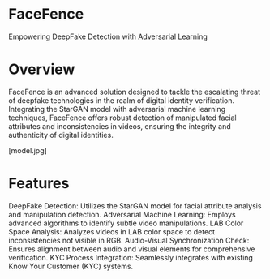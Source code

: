 # FaceFence
Empowering DeepFake Detection with Adversarial Learning

# Overview

FaceFence is an advanced solution designed to tackle the escalating threat of deepfake technologies in the realm of digital identity verification. Integrating the StarGAN model with adversarial machine learning techniques, FaceFence offers robust detection of manipulated facial attributes and inconsistencies in videos, ensuring the integrity and authenticity of digital identities.

[model.jpg]

# Features

DeepFake Detection: Utilizes the StarGAN model for facial attribute analysis and manipulation detection.
Adversarial Machine Learning: Employs advanced algorithms to identify subtle video manipulations.
LAB Color Space Analysis: Analyzes videos in LAB color space to detect inconsistencies not visible in RGB.
Audio-Visual Synchronization Check: Ensures alignment between audio and visual elements for comprehensive verification.
KYC Process Integration: Seamlessly integrates with existing Know Your Customer (KYC) systems.
